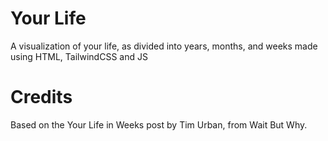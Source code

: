 # Your Life
A visualization of your life, as divided into years, months, and weeks made using HTML, TailwindCSS and JS

# Credits
Based on the Your Life in Weeks post by Tim Urban, from Wait But Why.
